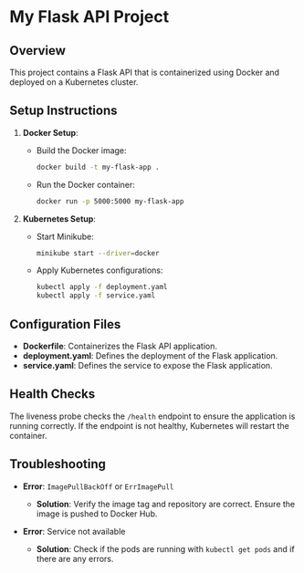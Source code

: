 # My Flask API Project

## Overview

This project contains a Flask API that is containerized using Docker and deployed on a Kubernetes cluster.

## Setup Instructions

1. **Docker Setup**:
    - Build the Docker image:
      ```bash
      docker build -t my-flask-app .
      ```
    - Run the Docker container:
      ```bash
      docker run -p 5000:5000 my-flask-app
      ```

2. **Kubernetes Setup**:
    - Start Minikube:
      ```bash
      minikube start --driver=docker
      ```
    - Apply Kubernetes configurations:
      ```bash
      kubectl apply -f deployment.yaml
      kubectl apply -f service.yaml
      ```

## Configuration Files

- **Dockerfile**: Containerizes the Flask API application.
- **deployment.yaml**: Defines the deployment of the Flask application.
- **service.yaml**: Defines the service to expose the Flask application.

## Health Checks

The liveness probe checks the `/health` endpoint to ensure the application is running correctly. If the endpoint is not healthy, Kubernetes will restart the container.

## Troubleshooting

- **Error**: `ImagePullBackOff` or `ErrImagePull`
  - **Solution**: Verify the image tag and repository are correct. Ensure the image is pushed to Docker Hub.

- **Error**: Service not available
  - **Solution**: Check if the pods are running with `kubectl get pods` and if there are any errors.

